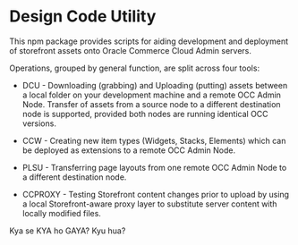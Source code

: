 Design Code Utility
===================

This npm package provides scripts for aiding development and deployment
of storefront assets onto Oracle Commerce Cloud Admin servers.

Operations, grouped by general function, are split across four tools:

* DCU - Downloading (grabbing) and Uploading (putting) assets between
        a local folder on your development machine and a remote OCC Admin
        Node. Transfer of assets from a source node to a different
        destination node is supported, provided both nodes are running
        identical OCC versions.

* CCW - Creating new item types (Widgets, Stacks, Elements) which can be
        deployed as extensions to a remote OCC Admin Node.

* PLSU - Transferring page layouts from one remote OCC Admin Node to
         a different destination node.

* CCPROXY - Testing Storefront content changes prior to upload by using a
            local Storefront-aware proxy layer to substitute server content
            with locally modified files.
            
Kya se KYA ho GAYA? Kyu hua?
